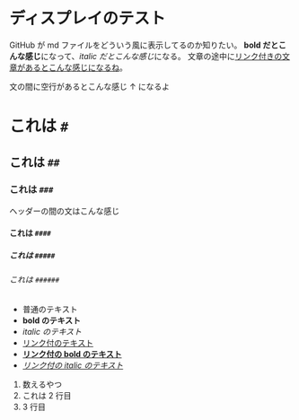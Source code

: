 # ディスプレイのテスト

GitHub が md ファイルをどういう風に表示してるのか知りたい。
**bold だとこんな感じ**になって、*italic だとこんな感じ*になる。
文章の途中に[リンク付きの文章があるとこんな感じになるね](this.is.link.com)。

文の間に空行があるとこんな感じ ↑ になるよ

# これは `#`

## これは `##`

### これは `###`

ヘッダーの間の文はこんな感じ

#### これは `####`

##### これは `#####`

###### これは `######`

- 普通のテキスト
- **bold のテキスト**
- _italic のテキスト_
- [リンク付のテキスト](this.is.link.com)
- **[リンク付の bold のテキスト](this.is.link.com)**
- _[リンク付の italic のテキスト](this.is.link.com)_

1. 数えるやつ
2. これは 2 行目
3. 3 行目
